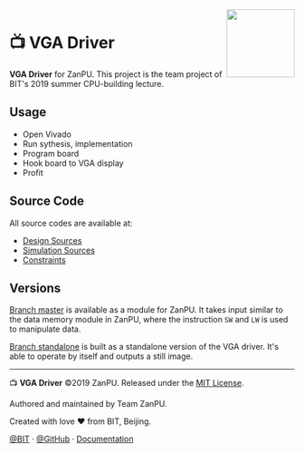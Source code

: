 <img src="https://avatars2.githubusercontent.com/u/54571645?s=200&v=4" align="right" width="120px">

# 📺 VGA Driver

**VGA Driver** for ZanPU. 
This project is the team project of BIT's 2019 summer CPU-building lecture. 

## Usage

- Open Vivado
- Run sythesis, implementation
- Program board
- Hook board to VGA display
- Profit

## Source Code

All source codes are available at:

- [Design Sources](vga-driver.srcs/sources_1)
- [Simulation Sources](vga-driver.srcs/sim_1)
- [Constraints](vga-driver.srcs/constrs_1)

## Versions

[Branch master](https://github.com/zan-pu/vga-driver/tree/master) is available as a module for ZanPU. It takes input similar to the data memory module in ZanPU, where the instruction `SW` and `LW` is used to manipulate data.

[Branch standalone](https://github.com/zan-pu/vga-driver/tree/standalone) is built as a standalone version of the VGA driver. It's able to operate by itself and outputs a still image.

---

📺 **VGA Driver** ©2019 ZanPU. Released under the [MIT License](./LICENSE).

Authored and maintained by Team ZanPU.

Created with love ♥ from BIT, Beijing.

[@BIT](https://www.bit.edu.cn) · [@GitHub](https://github.com/zan-pu) · [Documentation](https://zanpu.spencerwoo.com)
